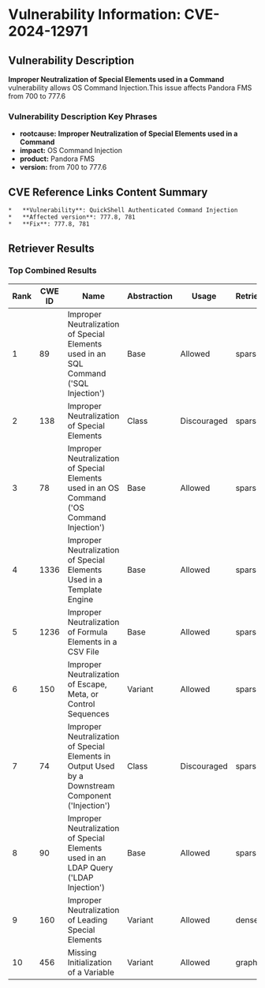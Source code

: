 # Vulnerability Information: CVE-2024-12971

## Vulnerability Description
**Improper Neutralization of Special Elements used in a Command** vulnerability allows OS Command Injection.This issue affects Pandora FMS from 700 to 777.6

### Vulnerability Description Key Phrases
- **rootcause:** **Improper Neutralization of Special Elements used in a Command**
- **impact:** OS Command Injection
- **product:** Pandora FMS
- **version:** from 700 to 777.6

## CVE Reference Links Content Summary
```
*   **Vulnerability**: QuickShell Authenticated Command Injection
*   **Affected version**: 777.8, 781
*   **Fix**: 777.8, 781
```

## Retriever Results

### Top Combined Results

| Rank | CWE ID | Name | Abstraction | Usage  | Retrievers | Individual Scores |
|------|--------|------|-------------|-------|------------|-------------------|
| 1 | 89 | Improper Neutralization of Special Elements used in an SQL Command ('SQL Injection') | Base | Allowed | sparse | 0.226 |
| 2 | 138 | Improper Neutralization of Special Elements | Class | Discouraged | sparse | 0.219 |
| 3 | 78 | Improper Neutralization of Special Elements used in an OS Command ('OS Command Injection') | Base | Allowed | sparse | 0.216 |
| 4 | 1336 | Improper Neutralization of Special Elements Used in a Template Engine | Base | Allowed | sparse | 0.212 |
| 5 | 1236 | Improper Neutralization of Formula Elements in a CSV File | Base | Allowed | sparse | 0.203 |
| 6 | 150 | Improper Neutralization of Escape, Meta, or Control Sequences | Variant | Allowed | sparse | 0.199 |
| 7 | 74 | Improper Neutralization of Special Elements in Output Used by a Downstream Component ('Injection') | Class | Discouraged | sparse | 0.198 |
| 8 | 90 | Improper Neutralization of Special Elements used in an LDAP Query ('LDAP Injection') | Base | Allowed | sparse | 0.189 |
| 9 | 160 | Improper Neutralization of Leading Special Elements | Variant | Allowed | dense | 0.617 |
| 10 | 456 | Missing Initialization of a Variable | Variant | Allowed | graph | 0.002 |

